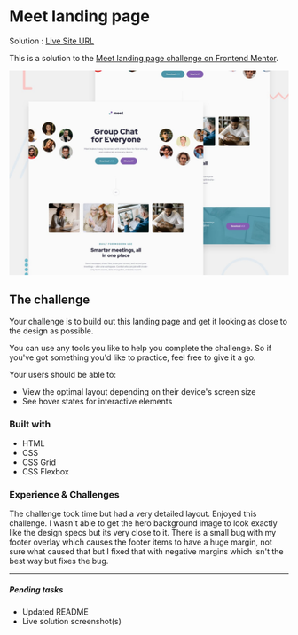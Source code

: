 # Meet landing page

Solution : [Live Site URL](https://frontend-mentor-challenges-ecru.vercel.app/meet-landing-page/)

This is a solution to the [Meet landing page challenge on Frontend Mentor](https://www.frontendmentor.io/challenges/meet-landing-page-rbTDS6OUR). 

![Design preview for the Meet landing page coding challenge](./preview.jpg)

## The challenge

Your challenge is to build out this landing page and get it looking as close to the design as possible.

You can use any tools you like to help you complete the challenge. So if you've got something you'd like to practice, feel free to give it a go.

Your users should be able to:

- View the optimal layout depending on their device's screen size
- See hover states for interactive elements

### Built with 
- HTML
- CSS
- CSS Grid
- CSS Flexbox


### Experience & Challenges
The challenge took time but had a very detailed layout. Enjoyed this challenge. I wasn't able to get the hero background image to look exactly like the design specs but its very close to it. There is a small bug with my footer overlay which causes the footer items to have a huge margin, not sure what caused that but I fixed that with negative margins which isn't the best way but fixes the bug. 

---

##### Pending tasks

- Updated README
- Live solution screenshot(s)